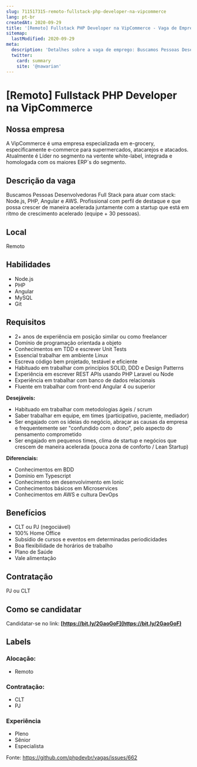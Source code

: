 ```yaml
---
slug: 711517315-remoto-fullstack-php-developer-na-vipcommerce
lang: pt-br
createdAt: 2020-09-29
title: '[Remoto] Fullstack PHP Developer na VipCommerce - Vaga de Emprego'
sitemap:
  lastModified: 2020-09-29
meta:
  description: 'Detalhes sobre a vaga de emprego: Buscamos Pessoas Desenvolvedoras Full Stack para atuar com stack: Node.js, PHP, Angular e AWS. Profissional com perfil de destaque e que possa crescer de maneira acelerada juntamente com a startup que está em ritmo de crescimento acelerado (equipe + 30 pessoas).'
  twitter:
    card: summary
    site: '@nawarian'
---
```


# [Remoto] Fullstack PHP Developer na VipCommerce

## Nossa empresa

A VipCommerce é uma empresa especializada em e-grocery, especificamente e-commerce para supermercados, atacarejos e atacados. Atualmente é Líder no segmento na vertente white-label, integrada e homologada com os maiores ERP´s do segmento.

## Descrição da vaga

Buscamos Pessoas Desenvolvedoras Full Stack para atuar com stack: Node.js, PHP, Angular e AWS. Profissional com perfil de destaque e que possa crescer de maneira acelerada juntamente com a startup que está em ritmo de crescimento acelerado (equipe + 30 pessoas).

## Local

Remoto

## Habilidades

- Node.js
- PHP
- Angular
- MySQL
- Git

## Requisitos

- 2+ anos de experiência em posição similar ou como freelancer
- Domínio de programação orientada a objeto
- Conhecimentos em TDD e escrever Unit Tests
- Essencial trabalhar em ambiente Linux
- Escreva código bem projetado, testável e eficiente
- Habituado em trabalhar com princípios SOLID, DDD e Design Patterns
- Experiência em escrever REST APIs usando PHP Laravel ou Node
- Experiência em trabalhar com banco de dados relacionais
- Fluente em trabalhar com front-end Angular 4 ou superior

**Desejáveis:**

- Habituado em trabalhar com metodologias ágeis / scrum
- Saber trabalhar em equipe, em times (participativo, paciente, mediador)
- Ser engajado com os ideias do negócio, abraçar as causas da empresa e frequentemente ser "confundido com o dono", pelo aspecto do pensamento comprometido
- Ser engajado em pequenos times, clima de startup e negócios que crescem de maneira acelerada (pouca zona de conforto / Lean Startup)

**Diferenciais:**

- Conhecimentos em BDD
- Domínio em Typescript
- Conhecimento em desenvolvimento em Ionic
- Conhecimentos básicos em Microservices
- Conhecimentos em AWS e cultura DevOps

## Benefícios

- CLT ou PJ (negociável)
- 100% Home Office
- Subsídio de cursos e eventos em determinadas periodicidades
- Boa flexibilidade de horários de trabalho
- Plano de Saúde
- Vale alimentação

## Contratação

PJ ou CLT

## Como se candidatar

Candidatar-se no link: **[https://bit.ly/2GaoGoF](https://bit.ly/2GaoGoF)**

## Labels

### Alocação:
- Remoto

### Contratação:
- CLT
- PJ

### Experiência
- Pleno
- Sênior
- Especialista

Fonte: https://github.com/phpdevbr/vagas/issues/662